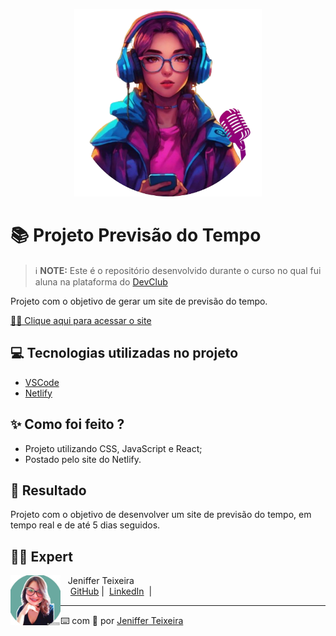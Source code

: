 <p align="center">
    <img width="300" src="https://github.com/jenifferteixeira/natty-or-not/blob/main/assets-git/banner.png">
</p>


# 📚 Projeto Previsão do Tempo

 > ℹ️ **NOTE:** Este é o repositório desenvolvido durante o curso no qual fui aluna na plataforma do [DevClub](https://aulas.devclub.com.br/m/home)

Projeto com o objetivo de gerar um site de previsão do tempo.
  
<a href="https://minhaprevisaodotempo.netlify.app/"> 🤳🏻 Clique aqui para acessar o site</a>

## 💻 Tecnologias utilizadas no projeto

- [VSCode](https://code.visualstudio.com/)
- [Netlify](https://app.netlify.com/)


## ✨ Como foi feito ?

- Projeto utilizando CSS, JavaScript e React;
- Postado pelo site do Netlify.


## 🚀 Resultado

Projeto com o objetivo de desenvolver um site de previsão do tempo, em tempo real e de até 5 dias seguidos.

  

## 👨‍💻 Expert

<p>
    <img 
      align=left 
      margin=10 
      width=80 
      src="https://github.com/jenifferteixeira/natty-or-not/blob/main/assets-git/1707272285584.jpg"
    />
    <p>&nbsp&nbsp&nbspJeniffer Teixeira<br>
    &nbsp&nbsp&nbsp
    <a href="https://github.com/jenifferteixeira">
    GitHub</a>&nbsp;|&nbsp;
    <a href="www.linkedin.com/in/dev-jeniffer-teixeira/">LinkedIn</a>
&nbsp;|&nbsp;



---

⌨️ com 💙 por [Jeniffer Teixeira](www.linkedin.com/in/dev-jeniffer-teixeira)
